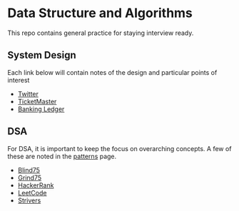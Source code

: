 # Data Structure and Algorithms
This repo contains general practice for staying interview ready.

## System Design
Each link below will contain notes of the design and particular points of interest
* [Twitter](src/main/resources/systemdesign/twitter/twitter.md)
* [TicketMaster](src/main/resources/systemdesign/ticketmaster/ticketmaster.md)
* [Banking Ledger](src/main/resources/systemdesign/bankingledger/bankingledger.md)

## DSA
For DSA, it is important to keep the focus on overarching concepts. A few of these are noted 
in the [patterns](src/main/resources/algorithms/patterns.md) page.
* [Blind75](src/main/java/blind75)
* [Grind75](src/main/java/grind75)
* [HackerRank](src/main/java/hackerrank)
* [LeetCode](src/main/java/leetCode)
* [Strivers](src/main/java/strivers)

